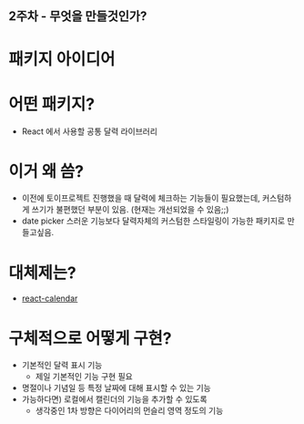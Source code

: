 ## 2주차 - 무엇을 만들것인가?

# 패키지 아이디어

# 어떤 패키지?

- React 에서 사용할 공통 달력 라이브러리

# 이거 왜 씀?

- 이전에 토이프로젝트 진행했을 때 달력에 체크하는 기능들이 필요했는데, 커스텀하게 쓰기가 불편했던 부분이 있음. (현재는 개선되었을 수 있음;;)
- date picker 스러운 기능보다 달력자체의 커스텀한 스타일링이 가능한 패키지로 만들고싶음.

# 대체제는?

- [react-calendar](https://github.com/wojtekmaj/react-calendar)

# 구체적으로 어떻게 구현?

- 기본적인 달력 표시 기능
  - 제일 기본적인 기능 구현 필요
- 명절이나 기념일 등 특정 날짜에 대해 표시할 수 있는 기능
- 가능하다면) 로컬에서 캘린더의 기능을 추가할 수 있도록
  - 생각중인 1차 방향은 다이어리의 먼슬리 영역 정도의 기능
